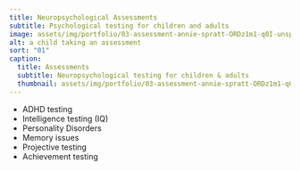 ```yaml
---
title: Neuropsychological Assessments
subtitle: Psychological testing for children and adults
image: assets/img/portfolio/03-assessment-annie-spratt-ORDz1m1-q0I-unsplash.jpg
alt: a child taking an assessment
sort: "01"
caption:
  title: Assessments
  subtitle: Neuropsychological testing for children & adults
  thumbnail: assets/img/portfolio/03-assessment-annie-spratt-ORDz1m1-q0I-unsplash-thumbnail.jpg
---
```

* ADHD testing
* Intelligence testing (IQ)
* Personality Disorders
* Memory issues
* Projective testing
* Achievement testing